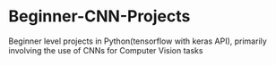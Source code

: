 # Beginner-CNN-Projects
Beginner level projects in Python(tensorflow with keras API), primarily involving the use of CNNs for Computer Vision tasks
